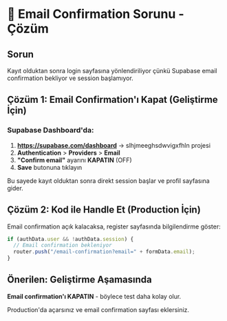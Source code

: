 # 📧 Email Confirmation Sorunu - Çözüm

## Sorun
Kayıt olduktan sonra login sayfasına yönlendiriliyor çünkü Supabase email confirmation bekliyor ve session başlamıyor.

## Çözüm 1: Email Confirmation'ı Kapat (Geliştirme İçin)

### Supabase Dashboard'da:

1. **https://supabase.com/dashboard** → slhjmeeghsdwvigxfhln projesi
2. **Authentication** > **Providers** > **Email**
3. **"Confirm email"** ayarını **KAPATIN** (OFF)
4. **Save** butonuna tıklayın

Bu sayede kayıt olduktan sonra direkt session başlar ve profil sayfasına gider.

## Çözüm 2: Kod ile Handle Et (Production İçin)

Email confirmation açık kalacaksa, register sayfasında bilgilendirme göster:

```typescript
if (authData.user && !authData.session) {
  // Email confirmation bekleniyor
  router.push("/email-confirmation?email=" + formData.email);
}
```

## Önerilen: Geliştirme Aşamasında

**Email confirmation'ı KAPATIN** - böylece test daha kolay olur.

Production'da açarsınız ve email confirmation sayfası eklersiniz.

